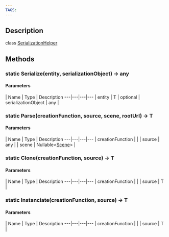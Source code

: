 ```yaml
---
TAGS:
---
```

## Description

class [SerializationHelper](/classes/3.1/SerializationHelper)



## Methods

### static Serialize(entity, serializationObject) &rarr; any



#### Parameters
 | Name | Type | Description
---|---|---|---
 | entity | T | 
optional | serializationObject | any | 
### static Parse(creationFunction, source, scene, rootUrl) &rarr; T



#### Parameters
 | Name | Type | Description
---|---|---|---
 | creationFunction |  | 
 | source | any | 
 | scene | Nullable&lt;[Scene](/classes/3.1/Scene)&gt; | 
### static Clone(creationFunction, source) &rarr; T



#### Parameters
 | Name | Type | Description
---|---|---|---
 | creationFunction |  | 
 | source | T | 
### static Instanciate(creationFunction, source) &rarr; T



#### Parameters
 | Name | Type | Description
---|---|---|---
 | creationFunction |  | 
 | source | T | 
